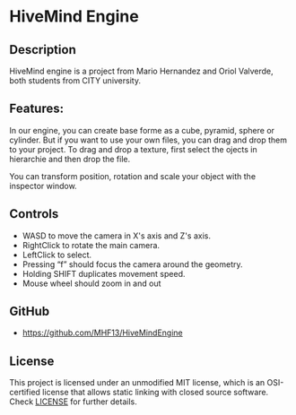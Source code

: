 # HiveMind Engine

## Description

HiveMind engine is a project from Mario Hernandez and Oriol Valverde, both students from CITY university.

## Features:
In our engine, you can create base forme as a cube, pyramid, sphere or cylinder. But if you want to use your own files, you can drag and drop them to your project.
To drag and drop a texture, first select the ojects in hierarchie and then drop the file.

You can transform position, rotation and scale your object with the inspector window.

## Controls
- WASD to move the camera in X's axis and Z's axis.
- RightClick to rotate the main camera.
- LeftClick to select.
- Pressing “f” should focus the camera around the geometry.
- Holding SHIFT duplicates movement speed.
- Mouse wheel should zoom in and out

## GitHub
- https://github.com/MHF13/HiveMindEngine

## License

This project is licensed under an unmodified MIT license, which is an OSI-certified license that allows static linking with closed source software. Check [LICENSE](LICENSE) for further details.


